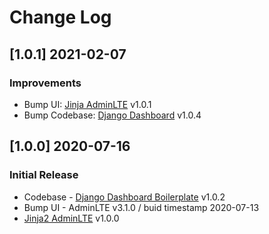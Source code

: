 # Change Log

## [1.0.1] 2021-02-07
### Improvements 

- Bump UI: [Jinja AdminLTE](https://github.com/app-generator/jinja-adminlte/releases) v1.0.1
- Bump Codebase: [Django Dashboard](https://github.com/app-generator/boilerplate-code-django-dashboard/releases) v1.0.4

## [1.0.0] 2020-07-16
### Initial Release

- Codebase - [Django Dashboard Boilerplate](https://github.com/app-generator/boilerplate-code-django-dashboard) v1.0.2
- Bump UI - AdminLTE v3.1.0 / buid timestamp 2020-07-13
- [Jinja2 AdminLTE](https://github.com/app-generator/jinja2-adminlte) v1.0.0
